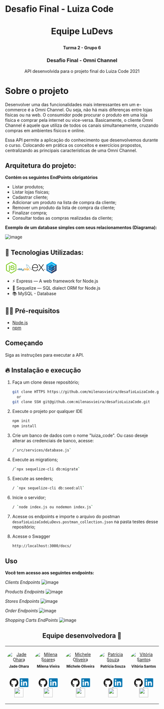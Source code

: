 # Desafio Final - Luiza Code 

# <p align="center"> Equipe LuDevs</p>

#### <h4 align="center"> Turma 2 - Grupo 6</h4>

<p align="center">
    <h3 align="center"> Desafio Final - Omni Channel </h3>
    <p align="center">
       API desenvolvida para o projeto final do Luiza Code 2021
    <br />
   </p>
<p>

# Sobre o projeto

Desenvolver uma das funcionalidades mais interessantes em um e-commerce é a Omni Channel. Ou seja, não há mais diferenças entre lojas físicas ou na web. O consumidor pode procurar 
o produto em uma loja física e comprar pela internet ou vice-versa. 
Basicamente, o cliente Omni Channel é aquele que utiliza de todos os canais simultaneamente, cruzando compras em ambientes físicos e online.

Essa API permite a aplicação do conhecimento que desenvolvemos durante o curso. Colocando em prática os conceitos e exercícios propostos, centralizando as principais características de uma Omni Channel.

## Arquitetura do projeto:

**Contém os seguintes EndPoints obrigatórios**

* Listar produtos;
* Listar lojas físicas;
* Cadastrar cliente;
* Adicionar um produto na lista de compra da cliente;
* Remover um produto da lista de compra da cliente; 
* Finalizar compra;
* Consultar todas as compras realizadas da cliente;


**Exemplo de um database simples com seus relacionamentos (Diagrama):**
    
![image](https://user-images.githubusercontent.com/41996167/132949125-c49646d2-eba9-4117-aa43-d6ba6250b598.png)


## 🚀 Tecnologias Utilizadas: <br>

<a href="Node">
   <img align="center" alt="node" height="40" width="40" src="https://raw.githubusercontent.com/devicons/devicon/master/icons/nodejs/nodejs-plain.svg">
</a>
<a href="MySQL">
   <img align="center" alt="mysql" height="40" width="40" src="https://raw.githubusercontent.com/devicons/devicon/master/icons/mysql/mysql-original-wordmark.svg">
</a>
    <a href="express">
   <img align="center" alt="express" height="40" width="40" src="https://raw.githubusercontent.com/devicons/devicon/master/icons/express/express-original.svg">
</a>
    <a href="sequelize">
   <img align="center" alt="sequelize" height="40" width="40" src="https://raw.githubusercontent.com/devicons/devicon/master/icons/sequelize/sequelize-original.svg">
</a>

- ⚡ Express — A web framework for Node.js
- 💾 Sequelize — SQL dialect ORM for Node.js
- 📚 MySQL - Database

    
## ✋🏻 Pré-requisitos

- [Node.js](https://nodejs.org/en/)
- [npm](https://www.npmjs.com/)


<!-- GETTING STARTED -->
## Começando

Siga as instruções para executar a API.

## 🔥 Instalação e execução

1. Faça um clone desse repositório;
   ```sh
   git clone HTTPS https://github.com/milenasvieira/desafioLuizaCode.git
     or
   git clone SSH git@github.com:milenasvieira/desafioLuizaCode.git
   ```
2. Execute o projeto por qualquer IDE
   ```sh
   npm init
   npm install
   ```
3. Crie um banco de dados com o nome "luiza_code". Ou caso deseje alterar as credenciais de banco, acesse:
    ```sh
   /`src/services/database.js`
   ```
4. Execute as migrations;
     ```sh
   /`npx sequelize-cli db:migrate`
   ```   
5. Execute as seeders;
      ```sh
   / `npx sequelize-cli db:seed:all`
   ```   
6. Inicie o servidor;
    ```sh
   / `node index.js ou nodemon index.js`
   ```
7. Acesse os endpoints e importe o arquivo do postman `desafioLuizaCodeLuDevs.postman_collection.json` na pasta testes desse repositório;

9. Acesse o Swagger
   ```sh
   http://localhost:3000/docs/ 
   ```

<!-- USAGE EXAMPLES -->
## Uso

**Você tem acesso aos seguintes endpoints:**

_Clients Endpoints_
![image](https://user-images.githubusercontent.com/41996167/133003343-77062101-31f6-4523-84be-956293cdd612.png)
    
_Products Endpoints_
![image](https://user-images.githubusercontent.com/41996167/133003372-0604b570-9583-4d6e-a99f-1334e4ce78b9.png)

_Stores Endpoints_
![image](https://user-images.githubusercontent.com/41996167/133003386-f801a76b-765b-4a2c-bf11-fc9425b86d11.png)


_Order Endpoints_
![image](https://user-images.githubusercontent.com/41996167/133003396-90bb392d-e324-48e1-be54-b32466111bf7.png)
    
_Shopping Carts EndPoints_
![image](https://user-images.githubusercontent.com/41996167/133003457-a00c80a6-cb24-4151-9450-55a34bc067de.png)
    
    
    

## <p align="center"> Equipe desenvolvedora 💖</p>


<table align="center">
  <td align="center"><br>
        <a href="https://www.linkedin.com/in/jadeohara">
            <img src="https://avatars.githubusercontent.com/u/88908627?v=4" width="105px;" alt="Jade Ohara" style="max-width:100%;border-radius: 50%;">
            <br><sub><b>Jade Ohara</b></sub><br>
        <p align="center">
            </a><br>
            <a href="https://github.com/JadeOhara">
                   <img src="https://raw.githubusercontent.com/devicons/devicon/master/icons/github/github-original.svg" height="30" width="30">
            </a>
            <a href="https://www.linkedin.com/in/jadeohara/" rel="nofollow">
                 <img src="https://raw.githubusercontent.com/devicons/devicon/master/icons/linkedin/linkedin-original.svg" height="30" width="30">
            </a>
            <a href="mailto:jade-ohara@hotmail.com">
                  <img src="https://user-images.githubusercontent.com/60053229/118977653-c8a76a00-b94c-11eb-8832-e815ed684ccf.png" height="30" width="30">
            </a>
       </p>
</td>
 <td align="center"><br>
        <a href="https://www.linkedin.com/in/milena-s-vieira">
            <img src="https://avatars.githubusercontent.com/u/78439783?v=4" width="105px;" alt="Milena Soares" style="max-width:100%;border-radius: 50%;">
            <br><sub><b>Milena Vieira</b></sub><br>
        <p align="center">
            </a><br>
            <a href="https://github.com/milenasvieira">
                   <img src="https://raw.githubusercontent.com/devicons/devicon/master/icons/github/github-original.svg" height="30" width="30">
            </a>
            <a href="https://www.linkedin.com/in/milena-s-vieira/" rel="nofollow">
                 <img src="https://raw.githubusercontent.com/devicons/devicon/master/icons/linkedin/linkedin-original.svg" height="30" width="30">
            </a>
            <a href="mailto:milenasvieira63@gmail.com">
                  <img src="https://user-images.githubusercontent.com/60053229/118977653-c8a76a00-b94c-11eb-8832-e815ed684ccf.png" height="30" width="30">
            </a>
       </p>
</td>

 <td align="center"><br>
        <a href="https://www.linkedin.com/in/michele-oliveira-969218122">
            <img src="https://avatars.githubusercontent.com/u/87742551?v=4" width="105px;" alt="Michele Oliveira" style="max-width:100%;border-radius: 50%;">
            <br><sub><b>Michele Oliveira</b></sub><br>
        <p align="center">
            </a><br>
            <a href="https://github.com/micoliveira">
                   <img src="https://raw.githubusercontent.com/devicons/devicon/master/icons/github/github-original.svg" height="30" width="30">
            </a>
            <a href="https://www.linkedin.com/in/michele-oliveira-969218122/" rel="nofollow">
                 <img src="https://raw.githubusercontent.com/devicons/devicon/master/icons/linkedin/linkedin-original.svg" height="30" width="30">
            </a>
            <a href="mailto:mariamichelep@gmail.com">
                  <img src="https://user-images.githubusercontent.com/60053229/118977653-c8a76a00-b94c-11eb-8832-e815ed684ccf.png" height="30" width="30">
            </a>
       </p>
</td>
<td align="center"><br>
        <a href="https://www.linkedin.com/in/paty-souza">
            <img src="https://avatars.githubusercontent.com/u/41996167?v=4" width="105px;" alt="Patrícia Souza" style="max-width:100%;border-radius: 50%;">
            <br><sub><b>Patrícia Souza</b></sub><br>
        <p align="center">
            </a><br>
            <a href="https://github.com/patysonar">
                   <img src="https://raw.githubusercontent.com/devicons/devicon/master/icons/github/github-original.svg" height="30" width="30">
            </a>
            <a href="https://www.linkedin.com/in/paty-souza/" rel="nofollow">
                 <img src="https://raw.githubusercontent.com/devicons/devicon/master/icons/linkedin/linkedin-original.svg" height="30" width="30">
            </a>
            <a href="mailto:patysonar@gmail.com">
                  <img src="https://user-images.githubusercontent.com/60053229/118977653-c8a76a00-b94c-11eb-8832-e815ed684ccf.png" height="30" width="30">
            </a>
       </p>
</td>

<td align="center"><br>
        <a href="https://www.linkedin.com/in/vit%C3%B3ria-santos-618352146">
            <img src="https://avatars.githubusercontent.com/u/88866482?v=4" width="105px;" alt="Vitória Santos" style="max-width:100%;border-radius: 50%;">
            <br><sub><b>Vitória Santos</b></sub><br>
        <p align="center">
            </a><br>
            <a href="https://github.com/Vitoriafersant">
                   <img src="https://raw.githubusercontent.com/devicons/devicon/master/icons/github/github-original.svg" height="30" width="30">
            </a>
            <a href="https://www.linkedin.com/in/vit%C3%B3ria-santos-618352146/" rel="nofollow">
                 <img src="https://raw.githubusercontent.com/devicons/devicon/master/icons/linkedin/linkedin-original.svg" height="30" width="30">
            </a>
            <a href="mailto:vitoria.fer.santos@hotmail.com">
                  <img src="https://user-images.githubusercontent.com/60053229/118977653-c8a76a00-b94c-11eb-8832-e815ed684ccf.png" height="30" width="30">
            </a>
       </p>
</td>

</table>

    
